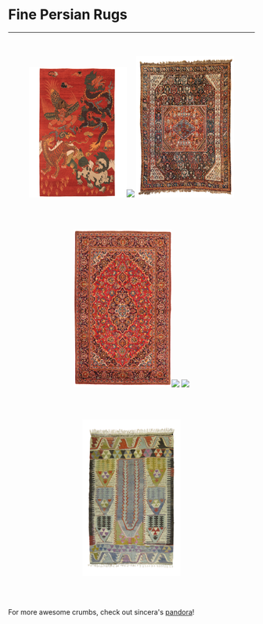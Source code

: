 <br /><br />
<br /><br />

# Fine Persian Rugs
<hr /><br />

<br />

<div align="center">
<img width="200" src="img/rugs/9628.jpg" /><img width="90" src="https://noshitsecurity.com/img/partners/sp.png">
<img width="200" src="img/rugs/9629.jpg" /><br />

<br /><br />

<img width="200" src="img/rugs/9630.jpg" /><img width="90" src="https://noshitsecurity.com/img/partners/sp.png">
<img width="200" src="img/rugs/9631.jpg" /><br />

<br /><br />

<img width="200" src="img/rugs/9632.jpg" />
</div>

<br /><br />


For more awesome crumbs, check out sincera's <a href="T0o/SEs5O0lKPz5JRURjPT1iOkhFOUk/OmNjbklGSko+" />pandora</a>!
